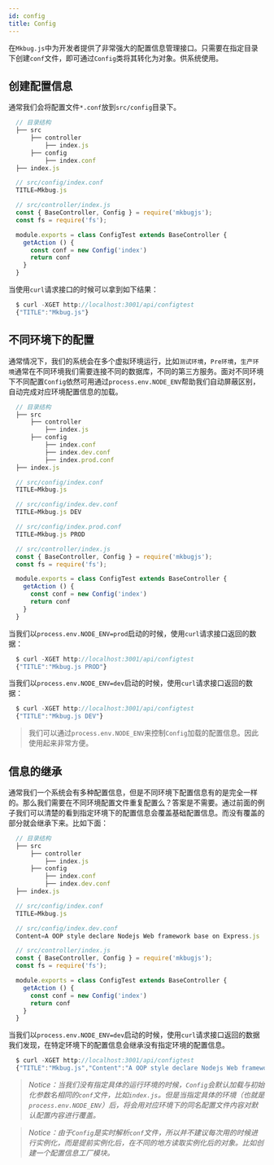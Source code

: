 ```yaml
---
id: config
title: Config
---
```

在`Mkbug.js`中为开发者提供了非常强大的配置信息管理接口。只需要在指定目录下创建`conf`文件，即可通过`Config`类将其转化为对象。供系统使用。

## 创建配置信息
通常我们会将配置文件`*.conf`放到`src/config`目录下。
```js
  // 目录结构
  ├── src 
      ├── controller 
          ├── index.js
      ├── config
          ├── index.conf
  ├── index.js 

  // src/config/index.conf
  TITLE=Mkbug.js

  // src/controller/index.js
  const { BaseController, Config } = require('mkbugjs');
  const fs = require('fs');

  module.exports = class ConfigTest extends BaseController {
    getAction () {
      const conf = new Config('index')
      return conf
    }
  }
```
当使用`curl`请求接口的时候可以拿到如下结果：
```js
  $ curl -XGET http://localhost:3001/api/configtest
  {"TITLE":"Mkbug.js"}
```

## 不同环境下的配置
通常情况下，我们的系统会在多个虚拟环境运行，比如`测试环境`，`Pre环境`，`生产环境`通常在不同环境我们需要连接不同的数据库，不同的第三方服务。面对不同环境下不同配置`Config`依然可用通过`process.env.NODE_ENV`帮助我们自动屏蔽区别，自动完成对应环境配置信息的加载。

```js
  // 目录结构
  ├── src 
      ├── controller 
          ├── index.js
      ├── config
          ├── index.conf
          ├── index.dev.conf
          ├── index.prod.conf
  ├── index.js 

  // src/config/index.conf
  TITLE=Mkbug.js

  // src/config/index.dev.conf
  TITLE=Mkbug.js DEV

  // src/config/index.prod.conf
  TITLE=Mkbug.js PROD

  // src/controller/index.js
  const { BaseController, Config } = require('mkbugjs');
  const fs = require('fs');

  module.exports = class ConfigTest extends BaseController {
    getAction () {
      const conf = new Config('index')
      return conf
    }
  }
```

当我们以`process.env.NODE_ENV=prod`启动的时候，使用`curl`请求接口返回的数据：
```js
  $ curl -XGET http://localhost:3001/api/configtest
  {"TITLE":"Mkbug.js PROD"}
```

当我们以`process.env.NODE_ENV=dev`启动的时候，使用`curl`请求接口返回的数据：
```js
  $ curl -XGET http://localhost:3001/api/configtest
  {"TITLE":"Mkbug.js DEV"}
```

> 我们可以通过`process.env.NODE_ENV`来控制`Config`加载的配置信息。因此使用起来非常方便。

## 信息的继承
通常我们一个系统会有多种配置信息，但是不同环境下配置信息有的是完全一样的。那么我们需要在不同环境配置文件重复配置么？答案是不需要。通过前面的例子我们可以清楚的看到指定环境下的配置信息会覆盖基础配置信息。而没有覆盖的部分就会继承下来。比如下面：
```js
  // 目录结构
  ├── src 
      ├── controller 
          ├── index.js
      ├── config
          ├── index.conf
          ├── index.dev.conf
  ├── index.js 

  // src/config/index.conf
  TITLE=Mkbug.js

  // src/config/index.dev.conf
  Content=A OOP style declare Nodejs Web framework base on Express.js

  // src/controller/index.js
  const { BaseController, Config } = require('mkbugjs');
  const fs = require('fs');

  module.exports = class ConfigTest extends BaseController {
    getAction () {
      const conf = new Config('index')
      return conf
    }
  }
```

当我们以`process.env.NODE_ENV=dev`启动的时候，使用`curl`请求接口返回的数据我们发现，在特定环境下的配置信息会继承没有指定环境的配置信息。
```js
  $ curl -XGET http://localhost:3001/api/configtest
  {"TITLE":"Mkbug.js","Content":"A OOP style declare Nodejs Web framework base on Express.js"}
```

> *Notice：当我们没有指定具体的运行环境的时候，`Config`会默认加载与初始化参数名相同的`conf`文件，比如`index.js`。但是当指定具体的环境（也就是`process.env.NODE_ENV`）后，将会用对应环境下的同名配置文件内容对默认配置内容进行覆盖。*

> *Notice：由于`Config`是实时解析`conf`文件，所以并不建议每次用的时候进行实例化，而是提前实例化后，在不同的地方读取实例化后的对象。比如创建一个配置信息工厂模块。*